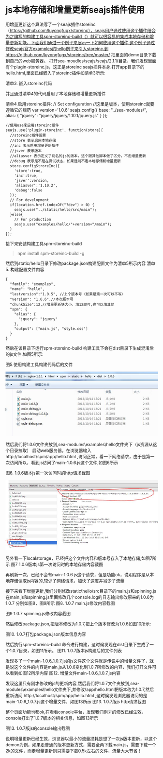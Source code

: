 js本地存储和增量更新seajs插件使用
=================================

用增量更新这个算法写了一个seajs插件storeinc（https://github.com/luyongfugx/storeinc），seajs用户通过使用这个插件结合为之编写的构建工具spm-storeinc-build（）就可以很容易的集成本地存储和增量更新功能，下面我们通过一个例子来展示一下如何使用这个插件.这个例子通过修改seajs官方examples的hello例子来引入storeinc.到https://github.com/luyongfugx/storeinc/tree/master/
把里面的demo目录下载到自己的web服务器。 打开sea-moudles/seajs/seajs/2.1.1/目录，我们发现里面有个plugin-storeinc.js，这正是storeinc seajs插件本身.打开app目录下的hello.html,里面已经嵌入了storeinc插件如清单3所示:

清单3. 嵌入storeinc代码
  <script src="../sea-modules/seajs/seajs/2.1.1/plugin-storeinc.js"></script>

并且通过清单4的代码启用了本地存储和增量更新插件

清单4.启用storeinc插件:
    // Set configuration
    //这里是版本，使用storeinc就要遵循它的规范
    var version='1.0.6' 
    seajs.config({
      base: "../sea-modules/",
      alias: {
        "jquery": "jquery/jquery/1.10.1/jquery.js"
      }
    });

    //使用use来启用storeinc插件
    seajs.use('plugin-storeinc', function(store){
      //storeinc插件设置
      //store 表示启用本地存储
      //inc 表示启用增量更新插件
      //jsver 表示版本
      //aliasver 表示定义了别名的js的版本，这个跟其他脚本做了区分，不走增量更新
      //debug 表示是不是在调试状态，如果是则不走本地存储和增量更新
      store.configStroreInc({
        'store':true,
        'inc':true,
        'jsver':version,
        'aliasver':'1.10.2',
        'debug':false
      });
      // For development
      if(location.href.indexOf("?dev") > 0) {
        seajs.use("../static/hello/src/main");
      }else{
        // For production
        seajs.use("examples/hello/"+version+"/main");
      }
    });

接下来安装构建工具spm-storeinc-build
> npm install spm-storeinc-build -g

然后到static/hello目录下修改package.json构建配置文件为清单5所示内容
清单5. 构建配置文件内容

    {
      "family": "examples",
      "name": "hello",
      "lastversion":"1.0.5", //上个版本号（如果是第一次可以不写）
      "version": "1.0.6",//本次版本号
      "chunkSize":12,//增量更新块大小，填12即可,也可以填其他
      "spm": {
        "alias": {
          "jquery": "jquery"
        },
        "output": ["main.js", "style.css"]
      }
    }

然后在该目录下运行spm-storeinc-build 构建工具下会在dist目录下生成混淆后的js文件.如图5所示:

图5.使用构建工具构建代码后的文件

![Alt text](imgs/07.jpg)

然后我们将1.0.6文件夹放到,sea-modules\examples\hello文件夹下（js资源从这个目录拉取）
启动web服务器，在浏览器输入http://localhost/spm/app/hello.html ,访问正常，看一下网络请求，由于是第一次访问所以，看到js访问了main-1.0.6.js这个文件,如图6所示

图6. 1.0.6版本js第一次访问时的http请求截图

![Alt text](imgs/08.jpg)











另外看一下localstorage，已经把这个文件内容和版本号存入了本地存储,如图7所示
图7 1.0.6版本js第一次访问时的本地存储内容截图

 
再刷新一次，已经不会有main-1.0.6.js这个请求，但是功能ok，说明程序是从本地存储读取js内容的,较少了网络请求，加快了速度并减少了流量


接下来看下增量更新,我们分别修改static\hello\src目录下的main.js和spinning.js
在main.js和spinning.js里面修改几个console.log的日志输出修改原来的1.0.6为1.0.7
分别如图8，图9所示
图8.  1.0.7 main.js修改内容截图
 

图9  1.0.7 spinning.js修改内容截图

 

然后修改package.json,把版本修改为1.0.7,把上个版本修改为1.0.6如图10所示:

图10.  1.0.7打包package.json版本信息内容
 
然后执行spm-storeinc-build 命令进行构建，这时候发现在dist目录下生成了一个1.0.7目录，如图11所示。
图11. 1.0.7版本js构建后的文件列表
 
发现多了一个main-1.0.6_1.0.7.js的js文件这个文件就是传说中的增量文件了，就是说这个文件的内容是main.js从1.0.6变化到1.0.7所修改的内容，我们打开文件可以看到如图12所示内容
图12. 增量文件main-1.0.6_1.0.7.js内容
 

发现这里只有刚才修改的js的更新内容,然后我们将1.0.7文件夹放到,sea-modules\examples\hello文件夹下,并修改\app\hello.html把版本改为1.0.7,然后重新访问
http://localhost/spm/app/hello.html ,这时候发现浏览器访问的是main-1.0.6_1.0.7.js这个增量文件，如图13所示
图13. 1.0.7版js http请求截图
 
整个页面功能也都ok,在看看console平台，发现我们刚才的修改已经生效，console打出了1.0.7版本的相关信息，如图13所示

图13.  1.0.7版js的console输出截图
 
说明增量更新已经生效，浏览器以最小的流量损耗是想了一次js版本更新，以这个demon为例，如果走普通的版本更新方式，需要全两下载main.js，需要下载一个2k的文件，而走增量更新则只需要下载0.5k左右的文件，流量大大节省！
 
